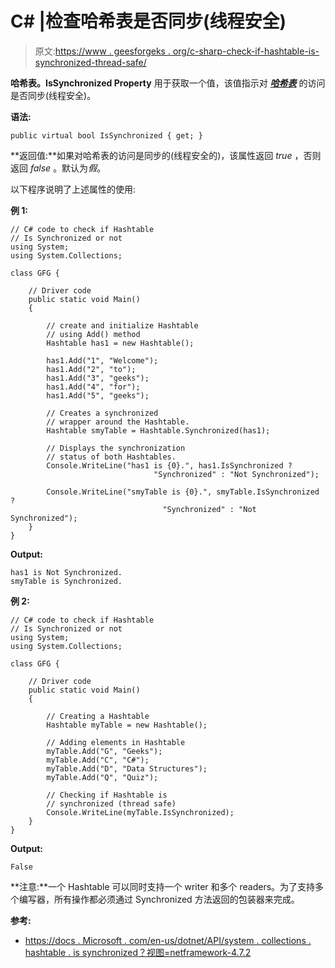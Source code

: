 # C# |检查哈希表是否同步(线程安全)

> 原文:[https://www . geesforgeks . org/c-sharp-check-if-hashtable-is-synchronized-thread-safe/](https://www.geeksforgeeks.org/c-sharp-check-if-hashtable-is-synchronized-thread-safe/)

**哈希表。IsSynchronized Property** 用于获取一个值，该值指示对 ***[哈希表](https://www.geeksforgeeks.org/c-hashtable-class/)*** 的访问是否同步(线程安全)。

**语法:**

```
public virtual bool IsSynchronized { get; }
```

**返回值:**如果对哈希表的访问是同步的(线程安全的)，该属性返回 *true* ，否则返回 *false* 。默认为*假*。

以下程序说明了上述属性的使用:

**例 1:**

```
// C# code to check if Hashtable
// Is Synchronized or not
using System;
using System.Collections;

class GFG {

    // Driver code
    public static void Main()
    {

        // create and initialize Hashtable 
        // using Add() method 
        Hashtable has1 = new Hashtable(); 

        has1.Add("1", "Welcome"); 
        has1.Add("2", "to"); 
        has1.Add("3", "geeks"); 
        has1.Add("4", "for"); 
        has1.Add("5", "geeks"); 

        // Creates a synchronized
        // wrapper around the Hashtable.
        Hashtable smyTable = Hashtable.Synchronized(has1);

        // Displays the synchronization 
        // status of both Hashtables.
        Console.WriteLine("has1 is {0}.", has1.IsSynchronized ? 
                                "Synchronized" : "Not Synchronized");

        Console.WriteLine("smyTable is {0}.", smyTable.IsSynchronized ?
                                  "Synchronized" : "Not Synchronized");
    }
}
```

**Output:**

```
has1 is Not Synchronized.
smyTable is Synchronized.

```

**例 2:**

```
// C# code to check if Hashtable
// Is Synchronized or not
using System;
using System.Collections;

class GFG {

    // Driver code
    public static void Main()
    {

        // Creating a Hashtable
        Hashtable myTable = new Hashtable();

        // Adding elements in Hashtable
        myTable.Add("G", "Geeks");
        myTable.Add("C", "C#");
        myTable.Add("D", "Data Structures");
        myTable.Add("Q", "Quiz");

        // Checking if Hashtable is
        // synchronized (thread safe)
        Console.WriteLine(myTable.IsSynchronized);
    }
}
```

**Output:**

```
False

```

**注意:**一个 Hashtable 可以同时支持一个 writer 和多个 readers。为了支持多个编写器，所有操作都必须通过 Synchronized 方法返回的包装器来完成。

**参考:**

*   [https://docs . Microsoft . com/en-us/dotnet/API/system . collections . hashtable . is synchronized？视图=netframework-4.7.2](https://docs.microsoft.com/en-us/dotnet/api/system.collections.hashtable.issynchronized?view=netframework-4.7.2)